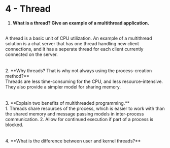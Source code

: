 # 4 - Thread

1. **What is a thread? Give an example of a multithread application.**
<br>
A thread is a basic unit of CPU utilization. An example of a multithread solution is a chat server that has one thread 
handling new client connections, and it has a seperate thread for each client currently connected on the server.
<br>
<br>
<br>
2. **Why threads? That is why not always using the process-creation method?**
<br>
Threads are less time-consuming for the CPU, and less resource-intensive. They also provide a simpler model for sharing memory.
<br>
<br>
<br>
3. **Explain two benefits of multithreaded programming.**
<br>
  1. Threads share resources of the process, which is easier to work with than the shared memory and message passing models in inter-process communication.
  2. Allow for continued execution if part of a process is blocked.
<br>
<br>
<br>
4. **What is the difference between user and kernel threads?**
<br>
